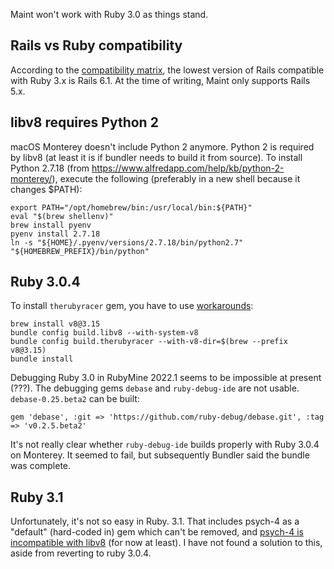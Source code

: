 Maint won't work with Ruby 3.0 as things stand.

Rails vs Ruby compatibility
---------------------------
According to the [compatibility matrix](https://www.fastruby.io/blog/ruby/rails/versions/compatibility-table.html), 
the lowest version of Rails compatible with Ruby 3.x is Rails 6.1.  At the time of writing, Maint only supports Rails 5.x.


libv8 requires Python 2
-----------------------
macOS Monterey doesn't include Python 2 anymore.  Python 2 is required by libv8 (at least it is if bundler needs to build
it from source).  To install Python 2.7.18 (from https://www.alfredapp.com/help/kb/python-2-monterey/),
execute the following (preferably in a new shell because it changes $PATH):
```
export PATH="/opt/homebrew/bin:/usr/local/bin:${PATH}"
eval "$(brew shellenv)"
brew install pyenv
pyenv install 2.7.18
ln -s "${HOME}/.pyenv/versions/2.7.18/bin/python2.7" "${HOMEBREW_PREFIX}/bin/python"
```

Ruby 3.0.4
----------
To install `therubyracer` gem, you have to use [workarounds](https://gist.github.com/fernandoaleman/868b64cd60ab2d51ab24e7bf384da1ca):
```
brew install v8@3.15
bundle config build.libv8 --with-system-v8
bundle config build.therubyracer --with-v8-dir=$(brew --prefix v8@3.15)
bundle install
```
Debugging Ruby 3.0 in RubyMine 2022.1 seems to be impossible at present (???).  The debugging gems `debase` and 
`ruby-debug-ide` are not usable.  `debase-0.25.beta2` can be built:
```
gem 'debase', :git => 'https://github.com/ruby-debug/debase.git', :tag => 'v0.2.5.beta2'
```

It's not really clear whether `ruby-debug-ide` builds properly with Ruby 3.0.4 on Monterey.  It seemed to fail, but
subsequently Bundler said the bundle was complete.

Ruby 3.1
--------
Unfortunately, it's not so easy in Ruby. 3.1.  That includes psych-4 as a "default" (hard-coded in) gem which can't be
removed, and [psych-4 is incompatible with libv8](https://github.com/rubyjs/mini_racer/issues/208)  (for now at least).
I have not found a solution to this, aside from reverting to ruby 3.0.4.

